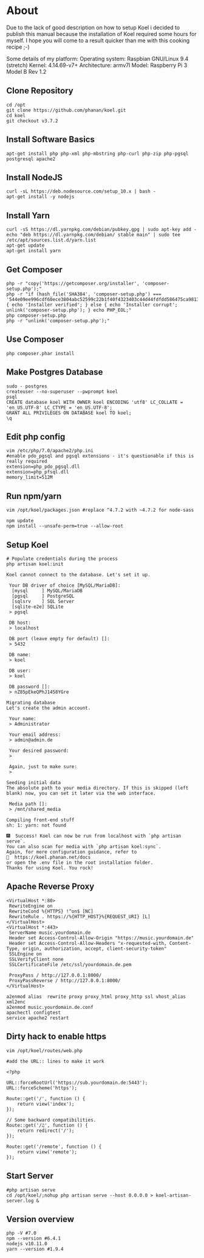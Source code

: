 # About
Due to the lack of good description on how to setup Koel i decided to publish this manual because the installation of Koel required some hours for myself. I hope you will come to a result quicker than me with this cooking recipe ;-)

Some details of my platform:
Operating system: Raspbian GNU/Linux 9.4 (stretch)
Kernel: 4.14.69-v7+
Architecture: armv7l
Model: Raspberry Pi 3 Model B Rev 1.2

## Clone Repository
```
cd /opt
git clone https://github.com/phanan/koel.git
cd koel
git checkout v3.7.2
```

## Install Software Basics
```
apt-get install php php-xml php-mbstring php-curl php-zip php-pgsql postgresql apache2
```

## Install NodeJS
```
curl -sL https://deb.nodesource.com/setup_10.x | bash -
apt-get install -y nodejs
```

## Install Yarn
```
curl -sS https://dl.yarnpkg.com/debian/pubkey.gpg | sudo apt-key add -
echo "deb https://dl.yarnpkg.com/debian/ stable main" | sudo tee /etc/apt/sources.list.d/yarn.list
apt-get update
apt-get install yarn
```

## Get Composer
```
php -r "copy('https://getcomposer.org/installer', 'composer-setup.php');"
php -r "if (hash_file('SHA384', 'composer-setup.php') === '544e09ee996cdf60ece3804abc52599c22b1f40f4323403c44d44fdfdd586475ca9813a858088ffbc1f233e9b180f061') { echo 'Installer verified'; } else { echo 'Installer corrupt'; unlink('composer-setup.php'); } echo PHP_EOL;"
php composer-setup.php
php -r "unlink('composer-setup.php');"
```

## Use Composer
```
php composer.phar install
```

## Make Postgres Database
```
sudo - postgres
createuser --no-superuser --pwprompt koel
psql
CREATE database koel WITH OWNER koel ENCODING 'utf8' LC_COLLATE = 'en_US.UTF-8' LC_CTYPE = 'en_US.UTF-8';
GRANT ALL PRIVILEGES ON DATABASE koel TO koel;
\q
```

## Edit php config
```
vim /etc/php/7.0/apache2/php.ini
#enable pdo_pgsql and pgsql extensions - it's questionable if this is really required
extension=php_pdo_pgsql.dll
extension=php_pfsql.dll
memory_limit=512M
```

## Run npm/yarn
```
vim /opt/koel/packages.json #replace ^4.7.2 with ~4.7.2 for node-sass
 
npm update
npm install --unsafe-perm=true --allow-root
```

## Setup Koel
```
# Populate credentials during the process
php artisan koel:init
 
Koel cannot connect to the database. Let's set it up.
 
 Your DB driver of choice [MySQL/MariaDB]:
  [mysql     ] MySQL/MariaDB
  [pgsql     ] PostgreSQL
  [sqlsrv    ] SQL Server
  [sqlite-e2e] SQLite
 > pgsql
 
 DB host:
 > localhost
 
 DB port (leave empty for default) []:
 > 5432
 
 DB name:
 > koel
 
 DB user:
 > koel
 
 DB password []:
 > nZ85pEkeQPhJ1458YGre
 
Migrating database
Let's create the admin account.
 
 Your name:
 > Administrator
 
 Your email address:
 > admin@admin.de
 
 Your desired password:
 >
 
 Again, just to make sure:
 >
 
Seeding initial data
The absolute path to your media directory. If this is skipped (left blank) now, you can set it later via the web interface.
 
 Media path []:
 > /mnt/shared_media
 
Compiling front-end stuff
sh: 1: yarn: not found
 
🎆  Success! Koel can now be run from localhost with `php artisan serve`.
You can also scan for media with `php artisan koel:sync`.
Again, for more configuration guidance, refer to
📙  https://koel.phanan.net/docs
or open the .env file in the root installation folder.
Thanks for using Koel. You rock!
```

## Apache Reverse Proxy
```
<VirtualHost *:80>
 RewriteEngine on
 RewriteCond %{HTTPS} !^on$ [NC]
 RewriteRule . https://%{HTTP_HOST}%{REQUEST_URI} [L]
</VirtualHost>
<VirtualHost *:443>
 ServerName music.yourdomain.de
 Header set Access-Control-Allow-Origin "https://music.yourdomain.de"
 Header set Access-Control-Allow-Headers "x-requested-with, Content-Type, origin, authorization, accept, client-security-token"
 SSLEngine on
 SSLVerifyClient none
 SSLCertificateFile /etc/ssl/yourdomain.de.pem
 
 ProxyPass / http://127.0.0.1:8000/
 ProxyPassReverse / http://127.0.0.1:8000/
</VirtualHost>
```

```
a2enmod alias  rewrite proxy proxy_html proxy_http ssl vhost_alias xml2enc
a2enmod music.yourdomain.de.conf
apachectl configtest
service apache2 restart
```

## Dirty hack to enable https
```
vim /opt/koel/routes/web.php
 
#add the URL:: lines to make it work
 
<?php
 
URL::forceRootUrl('https://sub.yourdomain.de:5443');
URL::forceScheme('https');
 
Route::get('/', function () {
    return view('index');
});
 
// Some backward compatibilities.
Route::get('/♫', function () {
    return redirect('/');
});
 
Route::get('/remote', function () {
    return view('remote');
});
```

## Start Server
```
#php artisan serve
cd /opt/koel/;nohup php artisan serve --host 0.0.0.0 > koel-artisan-server.log &
```

## Version overview
```
php -V #7.0
npm --version #6.4.1
nodejs v10.11.0
yarn --version #1.9.4
```
